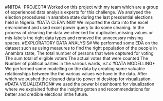 #NITDA -PROJECT#
Worked on this project with my team which are a group of experienced data analysis experts for this challenge. We analysed the election procedures in anambra state during
the last presdential elections held in Nigeria.
#DATA CLEANING#
We imported the data into the excel environment and used excel power query to do some cleaning. In the process of cleaning the data we checked for duplicates,missing values or mis-labels
the right data types and removed the unnecessry missing spaces.
#EXPLORATORY DATA ANALYSIS#
We performed some EDA on the dataset such as using measures to find the right population of the people in Anambra state,
The total number of persons that were captured for voting
The sum total of eligible voters
The actual votes that were counted
The Number of political parties in the various wards, *e.t.c*
#DATA MODELLING*
We performed some modelling on the data by creating some valuable relationships between the the various values we have in the data.
After which we pushed the cleaned data tto power bi desktop for visualization.
#DATA VISUALiZATION#
we used the power bi dashboard for visualization where we explained futher the insights gotten and recommendations for better and credible elections inthe future.
